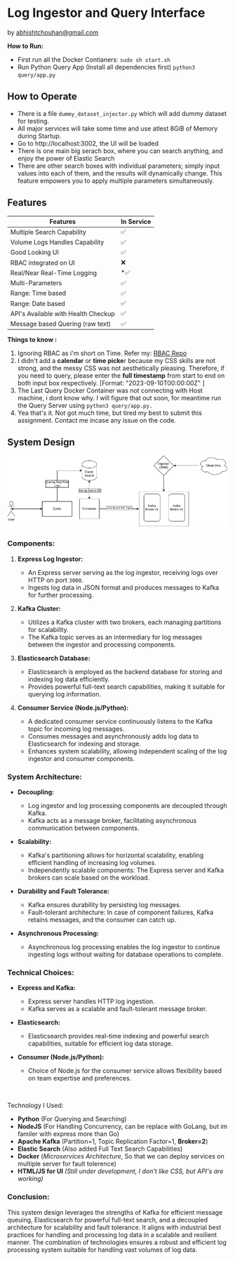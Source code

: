# Log Ingestor and Query Interface

by abhishtchouhan@gmail.com

**How to Run:**

 - First run all the Docker Contianers:
 `sudo sh start.sh`
 - Run Python Query App (Install all dependencies first)
 `python3 query/app.py`
 
## **How to Operate**
- There is a file `dummy_dataset_injector.py` which will add dummy dataset for testing. 
 -  All major services will take some time and use atlest 8GiB of Memory during Startup.
 - Go to http://localhost:3002, the UI will be loaded
 - There is one main big serach box, where you can search anything, and enjoy the power of Elastic Search
 - There are other search boxes with individual parameters; simply input values into each of them, and the results will dynamically change. This feature empowers you to apply multiple parameters simultaneously.

## Features
|Features| In Service |
|-|--|
|  Multiple Search Capability  | ✅ |
| Volume Logs Handles Capability |✅ |
| Good Looking UI | ✅ |
| RBAC integrated on UI | ❌ | 
| Real/Near Real-Time Logging |  *✅ |
| Multi-Parameters | ✅ |
| Range: Time based | ✅ |
| Range: Date based | ✅ |
| API's Available with Health Checkup | ✅ |
| Message based Quering (raw text) | ✅ 

**Things to know :**

 1. Ignoring RBAC as i'm short on Time. Refer my: [RBAC Repo](https://github.com/imabhisht/edtech-management)
 2. I didn't add a **calendar** or **time picke**r because my CSS skills are not strong, and the messy CSS was not aesthetically pleasing. Therefore, if you need to query, please enter the **full timestamp** from start to end on both input box respectively. [Format: "2023-09-10T00:00:00Z" ]
 3. The Last Query Docker Container was not connecting with Host machine, i dont know why. I will figure that out soon, for meantime run the Query Server using `python3 query/app.py.`
 4. Yea that's it. Not got much time, but tired my best to submit this assignment. Contact me incase any issue on the code. 

 


## System Design
![HLSD](submission/i_1.png)
### Components:

1.  **Express Log Ingestor:**
    
    -   An Express server serving as the log ingestor, receiving logs over HTTP on port `3000`.
    -   Ingests log data in JSON format and produces messages to Kafka for further processing.
2.  **Kafka Cluster:**
    
    -   Utilizes a Kafka cluster with two brokers, each managing partitions for scalability.
    -   The Kafka topic serves as an intermediary for log messages between the ingestor and processing components.
3.  **Elasticsearch Database:**
    
    -   Elasticsearch is employed as the backend database for storing and indexing log data efficiently.
    -   Provides powerful full-text search capabilities, making it suitable for querying log information.
4.  **Consumer Service (Node.js/Python):**
    
    -   A dedicated consumer service continuously listens to the Kafka topic for incoming log messages.
    -   Consumes messages and asynchronously adds log data to Elasticsearch for indexing and storage.
    -   Enhances system scalability, allowing independent scaling of the log ingestor and consumer components.

### System Architecture:

-   **Decoupling:**
    
    -   Log ingestor and log processing components are decoupled through Kafka.
    -   Kafka acts as a message broker, facilitating asynchronous communication between components.
-   **Scalability:**
    
    -   Kafka's partitioning allows for horizontal scalability, enabling efficient handling of increasing log volumes.
    -   Independently scalable components: The Express server and Kafka brokers can scale based on the workload.
-   **Durability and Fault Tolerance:**
    
    -   Kafka ensures durability by persisting log messages.
    -   Fault-tolerant architecture: In case of component failures, Kafka retains messages, and the consumer can catch up.
-   **Asynchronous Processing:**
    
    -   Asynchronous log processing enables the log ingestor to continue ingesting logs without waiting for database operations to complete.

### Technical Choices:

-   **Express and Kafka:**
    
    -   Express server handles HTTP log ingestion.
    -   Kafka serves as a scalable and fault-tolerant message broker.
-   **Elasticsearch:**
    
    -   Elasticsearch provides real-time indexing and powerful search capabilities, suitable for efficient log data storage.
-   **Consumer  (Node.js/Python):**
    
    -   Choice of Node.js for the consumer service allows flexibility based on team expertise and preferences.

<br>

Technology I Used:

- **Python** (For Querying and Searching)
- **NodeJS** (For Handling Concurrency, can be replace with GoLang, but im familer with express more than Go)
 - **Apache Kafka** (Partition=1, Topic Replication Factor=1, **Broker=2**)
 - **Elastic Search** (Also added Full Text Search Capabilities)
 - **Docker** (*Microservices Architecture*, So that we can deploy services on multiple server for fault tolerence)
 - **HTML/JS for UI** *(Still under development, I don't like CSS, but API's are working)*

### Conclusion:

This system design leverages the strengths of Kafka for efficient message queuing, Elasticsearch for powerful full-text search, and a decoupled architecture for scalability and fault tolerance. It aligns with industrial best practices for handling and processing log data in a scalable and resilient manner. The combination of technologies ensures a robust and efficient log processing system suitable for handling vast volumes of log data.



